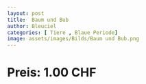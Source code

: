 ```yaml
---
layout: post
title:  Baum und Bub
author: Bleuciel
categories: [ Tiere , Blaue Periode]
image: assets/images/Bilds/Baum und Bub.png
---
```

# Preis: 1.00 CHF
